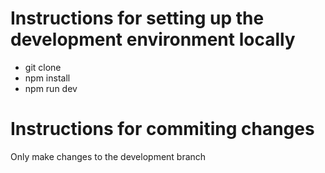 # Instructions for setting up the development environment locally

* git clone
* npm install
* npm run dev

# Instructions for commiting changes
Only make changes to the development branch

